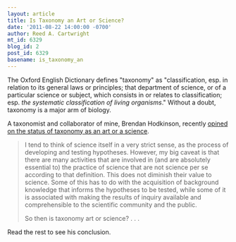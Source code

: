 ```yaml
---
layout: article
title: Is Taxonomy an Art or Science?
date: '2011-08-22 14:00:00 -0700'
author: Reed A. Cartwright
mt_id: 6329
blog_id: 2
post_id: 6329
basename: is_taxonomy_an
---
```

The Oxford English Dictionary defines "taxonomy" as "classification, esp. in relation to its general laws or principles; that department of science, or of a particular science or subject, which consists in or relates to classification; esp. _the systematic classification of living organisms_."  Without a doubt, taxonomy is a major arm of biology.

A taxonomist and collaborator of mine, Brendan Hodkinson, recently [opined on the status of taxonomy as an art or a science](http://squamules.blogspot.com/2011/08/taxonomy-art-or-science.html).

> I tend to think of science itself in a very strict sense, as the process of developing and testing hypotheses. However, my big caveat is that there are many activities that are involved in (and are absolutely essential to) the practice of science that are not science per se according to that definition. This does not diminish their value to science. Some of this has to do with the acquisition of background knowledge that informs the hypotheses to be tested, while some of it is associated with making the results of inquiry available and comprehensible to the scientific community and the public.
> 
> So then is taxonomy art or science? . . .

Read the rest to see his conclusion.

